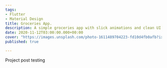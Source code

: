 ```yaml
---
tags:
- Flutter
- Material Design
title: Groceries App.
description: A simple groceries app with slick animations and clean UI
date: 2020-11-12T03:00:00.000+00:00
cover: "https://images.unsplash.com/photo-1611489704223-fd10d4fb0afb?ixid=MXwxMjA3fDB8MHxwaG90by1wYWdlfHx8fGVufDB8fHw%3D&ixlib=rb-1.2.1&auto=format&fit=crop&w=1875&q=80"
published: true

---
```


Project post testing